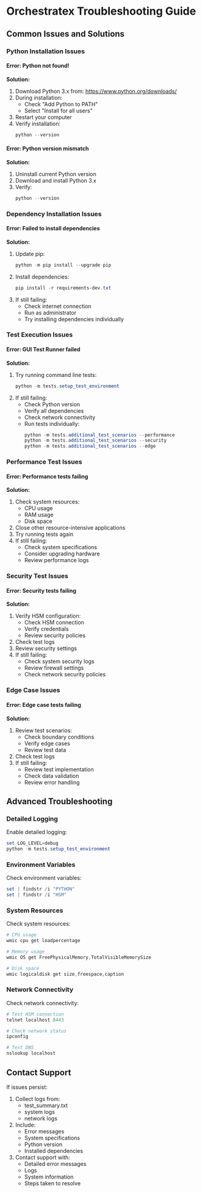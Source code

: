 # Orchestratex Troubleshooting Guide

## Common Issues and Solutions

### Python Installation Issues

#### Error: Python not found!
**Solution:**
1. Download Python 3.x from: https://www.python.org/downloads/
2. During installation:
   - Check "Add Python to PATH"
   - Select "Install for all users"
3. Restart your computer
4. Verify installation:
   ```powershell
   python --version
   ```

#### Error: Python version mismatch
**Solution:**
1. Uninstall current Python version
2. Download and install Python 3.x
3. Verify:
   ```powershell
   python --version
   ```

### Dependency Installation Issues

#### Error: Failed to install dependencies
**Solution:**
1. Update pip:
   ```powershell
   python -m pip install --upgrade pip
   ```
2. Install dependencies:
   ```powershell
   pip install -r requirements-dev.txt
   ```
3. If still failing:
   - Check internet connection
   - Run as administrator
   - Try installing dependencies individually

### Test Execution Issues

#### Error: GUI Test Runner failed
**Solution:**
1. Try running command line tests:
   ```powershell
   python -m tests.setup_test_environment
   ```
2. If still failing:
   - Check Python version
   - Verify all dependencies
   - Check network connectivity
   - Run tests individually:
     ```powershell
     python -m tests.additional_test_scenarios --performance
     python -m tests.additional_test_scenarios --security
     python -m tests.additional_test_scenarios --edge
     ```

### Performance Test Issues

#### Error: Performance tests failing
**Solution:**
1. Check system resources:
   - CPU usage
   - RAM usage
   - Disk space
2. Close other resource-intensive applications
3. Try running tests again
4. If still failing:
   - Check system specifications
   - Consider upgrading hardware
   - Review performance logs

### Security Test Issues

#### Error: Security tests failing
**Solution:**
1. Verify HSM configuration:
   - Check HSM connection
   - Verify credentials
   - Review security policies
2. Check test logs
3. Review security settings
4. If still failing:
   - Check system security logs
   - Review firewall settings
   - Check network security policies

### Edge Case Issues

#### Error: Edge case tests failing
**Solution:**
1. Review test scenarios:
   - Check boundary conditions
   - Verify edge cases
   - Review test data
2. Check test logs
3. If still failing:
   - Review test implementation
   - Check data validation
   - Review error handling

## Advanced Troubleshooting

### Detailed Logging
Enable detailed logging:
```powershell
set LOG_LEVEL=debug
python -m tests.setup_test_environment
```

### Environment Variables
Check environment variables:
```powershell
set | findstr /i "PYTHON"
set | findstr /i "HSM"
```

### System Resources
Check system resources:
```powershell
# CPU usage
wmic cpu get loadpercentage

# Memory usage
wmic OS get FreePhysicalMemory,TotalVisibleMemorySize

# Disk space
wmic logicaldisk get size,freespace,caption
```

### Network Connectivity
Check network connectivity:
```powershell
# Test HSM connection
telnet localhost 8443

# Check network status
ipconfig

# Test DNS
nslookup localhost
```

## Contact Support
If issues persist:
1. Collect logs from:
   - test_summary.txt
   - system logs
   - network logs
2. Include:
   - Error messages
   - System specifications
   - Python version
   - Installed dependencies
3. Contact support with:
   - Detailed error messages
   - Logs
   - System information
   - Steps taken to resolve
